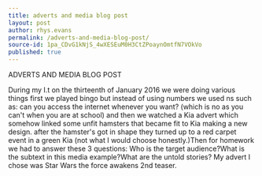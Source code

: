 ```yaml
---
title: adverts and media blog post
layout: post
author: rhys.evans
permalink: /adverts-and-media-blog-post/
source-id: 1pa_CDvG1kNjS_4wXESEuM0H3CtZPoaynOmtfN7VOkVo
published: true
---
```

ADVERTS AND MEDIA BLOG POST

During my I.t on the thirteenth of January 2016 we were doing various things first we played bingo but instead of using numbers we used ns such as: can you access the internet whenever you want? (which is no as you can't when you are at school) and then we watched a Kia advert which somehow linked some unfit hamsters that became fit to Kia making a new design. after the hamster's got in shape they turned up to a red carpet event in a green Kia (not what I would choose honestly.)Then for homework we had to answer these 3 questions: Who is the target audience?What is the subtext in this media example?What are the untold stories? My advert I chose was Star Wars the force awakens 2nd teaser.  

